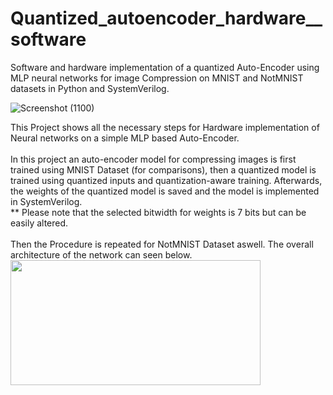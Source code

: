 # Quantized_autoencoder_hardware__software
Software and hardware implementation of a quantized Auto-Encoder using MLP neural networks for image Compression on MNIST and NotMNIST datasets in Python and SystemVerilog.

![Screenshot (1100)](https://github.com/user-attachments/assets/4d1ad492-f502-4a4b-9e50-8cfb3453419f)

This Project shows all the necessary steps for Hardware implementation of Neural networks on a simple MLP based Auto-Encoder.
 <br />
  <br />
In this project an auto-encoder model for compressing images is first trained using MNIST Dataset (for comparisons), then a quantized model is trained using quantized inputs and quantization-aware training. Afterwards, the weights of the quantized model is saved and the model is implemented in SystemVerilog.
 <br />
 ** Please note that the selected bitwidth for weights is 7 bits but can be easily altered.
 <br />
  <br />
  Then the Procedure is repeated for NotMNIST Dataset aswell. The overall architecture of the network can seen below.
    <br />
<img src="https://github.com/user-attachments/assets/af6e3d1e-5cfe-49e1-b573-83c4ea57da2d" width="400" height="200" />
